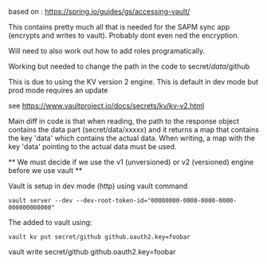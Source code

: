 based on : https://spring.io/guides/gs/accessing-vault/


This contains pretty much all that is needed for the SAPM sync app (encrypts and writes to vault). Probably dont even ned the encryption.

Will need to also work out how to add roles programatically.

Working but needed to change the path in the code to secret/*data*/github

This is due to using the KV version 2 engine. This is default in dev mode but prod mode requires an update

see https://www.vaultproject.io/docs/secrets/kv/kv-v2.html


Main diff in code is that when reading, the path to the response object contains the data part (secret/data/xxxxx) and 
it returns a map that contains the key 'data' which contains the actual data. When writing, a map with the key 'data' 
pointing to the actual data must be used. 



** We must decide if we use the v1 (unversioned) or v2 (versioned) engine before we use vault **



Vault is setup in dev mode (http) using vault command

```$xslt
vault server --dev --dev-root-token-id="00000000-0000-0000-0000-000000000000"
```

The added to vault using:

```$xslt
vault kv put secret/github github.oauth2.key=foobar
```

vault write secret/github github.oauth2.key=foobar